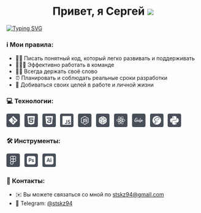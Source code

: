 <h1 align="center">Привет, я Сергей <img src="https://github.com/blackcater/blackcater/raw/main/images/Hi.gif" height="30"></h1>

[![Typing SVG](https://readme-typing-svg.herokuapp.com?font=Inter&size=20&weight=600&duration=3000&width=550&height=30&color=36bcf7&lines=Front-end+%D1%80%D0%B0%D0%B7%D1%80%D0%B0%D0%B1%D0%BE%D1%82%D1%87%D0%B8%D0%BA)](https://github.com/stskz94-dev)

### ℹ️ Мои правила:

- ✍🏻 Писать понятный код, который легко развивать и поддерживать
- 👨🏻‍💻 Эффективно работать в команде
- 💪🏻 Всегда держать своё слово
- ⏰ Планировать и соблюдать реальные сроки разработки
- 🎯 Добиваться своих целей в работе и личной жизни

### 💻 Технологии:

<a href="https://git-scm.com/"><img src="./images/icon_git.svg" height="35" alt="Git"></a>
&nbsp;
<a href="https://html.spec.whatwg.org/multipage/"><img src="./images/icon_html5.svg" height="35" alt="HTML5"></a>
&nbsp;
<a href="https://www.w3.org/Style/CSS/Overview.ru.html"><img src="./images/icon_css3.svg" height="35" alt="CSS3"></a>
&nbsp;
<a href="https://learn.javascript.ru/"><img src="./images/icon_javascript.svg" height="35" alt="JavaScript"></a>
&nbsp;
<a href="https://nodejs.org/en"><img src="./images/icon_node.js.svg" height="35" alt="Node.js"></a>
&nbsp;
<a href="https://webpack.js.org/"><img src="./images/icon_webpack.svg" height="35" alt="Webpack"></a>
&nbsp;
<a href="https://react.dev/"><img src="./images/icon_react.svg" height="35" alt="React"></a>
&nbsp;
<a href="https://gulpjs.com/"><img src="./images/icon_gulp.svg" height="35" alt="Gulp"></a>
&nbsp;
<a href="https://sass-lang.com/"><img src="./images/icon_sass.svg" height="35" alt="Sass"></a>
&nbsp;
<a href="https://www.python.org/"><img src="./images/icon_python.svg" height="35" alt="Python"></a>

### 🛠 Инструменты:

<a href="https://www.figma.com/"><img src="./images/icon_figma.svg" height="35" alt="Figma"></a>
&nbsp;
<a href="https://www.adobe.com/ru/products/photoshop.html"><img src="./images/icon_adobe-photoshop.svg" height="35" alt="Adobe Photoshop"></a>
&nbsp;
<a href="https://www.adobe.com/ru/products/illustrator.html"><img src="./images/icon_adobe-illustrator.svg" height="35" alt="Adobe Illustrator"></a>

### 📱 Контакты:

- ✉️ Вы можете связаться со мной по [stskz94@gmail.com](mailto:stskz94@gmail.com)
- 🔗 Telegram: [@stskz94](https://t.me/stskz94)
